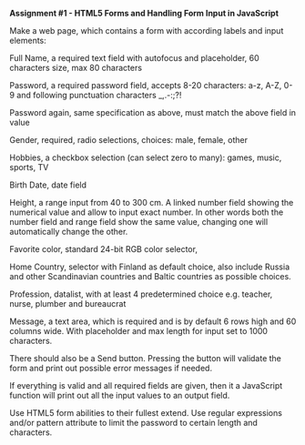 **Assignment #1 - HTML5 Forms and Handling Form Input in JavaScript**

Make a web page, which contains a form with according labels and input elements:

Full Name, a required text field with autofocus and placeholder, 60 characters size, max 80 characters

Password, a required password field, accepts 8-20 characters: a-z, A-Z, 0-9 and following punctuation characters _,.-:;?!

Password again, same specification as above, must match the above field in value

Gender, required, radio selections, choices: male, female, other

Hobbies, a checkbox selection (can select zero to many): games, music, sports, TV

Birth Date, date field

Height, a range input from 40 to 300 cm. A linked number field showing the numerical value and allow to input exact number. In other words both the number field and range field show the same value, changing one will automatically change the other.

Favorite color, standard 24-bit RGB color selector,

Home Country, selector with Finland as default choice, also include Russia and other Scandinavian countries and Baltic countries as possible choices.

Profession, datalist, with at least 4 predetermined choice e.g. teacher, nurse, plumber and bureaucrat

Message, a text area, which is required and is by default 6 rows high and 60 columns wide. With placeholder and max length for input set to 1000 characters.

There should also be a Send button. Pressing the button will validate the form and print out possible error messages if needed.

If everything is valid and all required fields are given, then it a JavaScript function will print out all the input values to an output field.

Use HTML5 form abilities to their fullest extend. Use regular expressions and/or pattern attribute to limit the password to certain length and characters.
